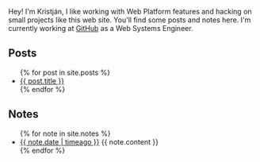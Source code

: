 Hey! I'm Kristján, I like working with Web Platform features and hacking on small projects like this web site. You'll find some posts and notes here. I'm currently working at [GitHub](https://github.com/koddsson) as a Web Systems Engineer.

## Posts

<ul>
  {% for post in site.posts %}
    <li>
      <a href="{{ post.url }}">{{ post.title }}</a>
    </li>
  {% endfor %}
</ul>

## Notes
<ul>
  {% for note in site.notes %}
    <li>
      <a href="{{ note.url }}">{{ note.date | timeago }}</a>
      {{ note.content }}
    </li>
  {% endfor %}
</ul>
